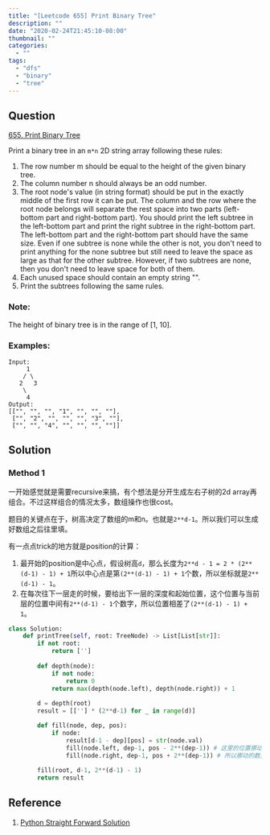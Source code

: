 ```yaml
---
title: "[Leetcode 655] Print Binary Tree"
description: ""
date: "2020-02-24T21:45:10-08:00"
thumbnail: ""
categories:
  - ""
tags:
  - "dfs"
  - "binary"
  - "tree"
---
```






## Question

[655. Print Binary Tree](https://leetcode.com/problems/print-binary-tree/)

Print a binary tree in an `m*n` 2D string array following these rules:

1. The row number m should be equal to the height of the given binary tree.
1. The column number n should always be an odd number.
1. The root node's value (in string format) should be put in the exactly middle of the first row it can be put. The column and the row where the root node belongs will separate the rest space into two parts (left-bottom part and right-bottom part). You should print the left subtree in the left-bottom part and print the right subtree in the right-bottom part. The left-bottom part and the right-bottom part should have the same size. Even if one subtree is none while the other is not, you don't need to print anything for the none subtree but still need to leave the space as large as that for the other subtree. However, if two subtrees are none, then you don't need to leave space for both of them.
1. Each unused space should contain an empty string "".
1. Print the subtrees following the same rules.




### Note:
The height of binary tree is in the range of [1, 10].


### Examples:

```
Input:
     1
    / \
   2   3
    \
     4
Output:
[["", "", "", "1", "", "", ""],
 ["", "2", "", "", "", "3", ""],
 ["", "", "4", "", "", "", ""]]
```


## Solution


### Method 1
一开始感觉就是需要recursive来搞，有个想法是分开生成左右子树的2d array再组合。不过这样组合的情况太多，数组操作也很cost。

题目的关键点在于，树高决定了数组的m和n。也就是`2**d-1`。所以我们可以生成好数组之后往里填。

有一点点trick的地方就是position的计算：

1. 最开始的position是中心点，假设树高`d`，那么长度为`2**d - 1 = 2 * (2**(d-1) - 1) + 1`所以中心点是第`(2**(d-1) - 1) + 1`个数，所以坐标就是`2**(d-1) - 1`。
1. 在每次往下一层走的时候，要给出下一层的深度和起始位置，这个位置与当前层的位置中间有`2**(d-1) - 1`个数字，所以位置相差了`(2**(d-1) - 1) + 1`。

```python
class Solution:
    def printTree(self, root: TreeNode) -> List[List[str]]:
        if not root:
            return ['']
                
        def depth(node):
            if not node:
                return 0
            return max(depth(node.left), depth(node.right)) + 1
        
        d = depth(root)
        result = [[''] * (2**d-1) for _ in range(d)]

        def fill(node, dep, pos):
            if node:
                result[d-1 - dep][pos] = str(node.val)
                fill(node.left, dep-1, pos - 2**(dep-1)) # 这里的位置挪动是相对的
                fill(node.right, dep-1, pos + 2**(dep-1)) # 所以挪动的数量是
        
        fill(root, d-1, 2**(d-1) - 1)
        return result
```



## Reference
1. [Python Straight Forward Solution](https://leetcode.com/problems/print-binary-tree/discuss/106250/Python-Straight-Forward-Solution)
